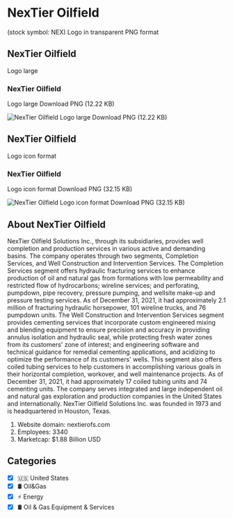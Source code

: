 # NexTier Oilfield
 (stock symbol: NEX) Logo in transparent PNG format

## NexTier Oilfield
 Logo large

### NexTier Oilfield
 Logo large Download PNG (12.22 KB)

![NexTier Oilfield
 Logo large Download PNG (12.22 KB)](/img/orig/NEX_BIG-45b9d66c.png)

## NexTier Oilfield
 Logo icon format

### NexTier Oilfield
 Logo icon format Download PNG (32.15 KB)

![NexTier Oilfield
 Logo icon format Download PNG (32.15 KB)](/img/orig/NEX-6208ff7d.png)

## About NexTier Oilfield


NexTier Oilfield Solutions Inc., through its subsidiaries, provides well completion and production services in various active and demanding basins. The company operates through two segments, Completion Services, and Well Construction and Intervention Services. The Completion Services segment offers hydraulic fracturing services to enhance production of oil and natural gas from formations with low permeability and restricted flow of hydrocarbons; wireline services; and perforating, pumpdown, pipe recovery, pressure pumping, and wellsite make-up and pressure testing services. As of December 31, 2021, it had approximately 2.1 million of fracturing hydraulic horsepower, 101 wireline trucks, and 76 pumpdown units. The Well Construction and Intervention Services segment provides cementing services that incorporate custom engineered mixing and blending equipment to ensure precision and accuracy in providing annulus isolation and hydraulic seal, while protecting fresh water zones from its customers' zone of interest; and engineering software and technical guidance for remedial cementing applications, and acidizing to optimize the performance of its customers' wells. This segment also offers coiled tubing services to help customers in accomplishing various goals in their horizontal completion, workover, and well maintenance projects. As of December 31, 2021, it had approximately 17 coiled tubing units and 74 cementing units. The company serves integrated and large independent oil and natural gas exploration and production companies in the United States and internationally. NexTier Oilfield Solutions Inc. was founded in 1973 and is headquartered in Houston, Texas.

1. Website domain: nextierofs.com
2. Employees: 3340
3. Marketcap: $1.88 Billion USD


## Categories
- [x] 🇺🇸 United States
- [x] 🛢 Oil&Gas
- [x] ⚡ Energy
- [x] 🛢️ Oil & Gas Equipment & Services
